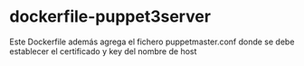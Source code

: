# dockerfile-puppet3server

Este Dockerfile además agrega el fichero puppetmaster.conf donde se debe establecer el certificado y key del nombre de host
